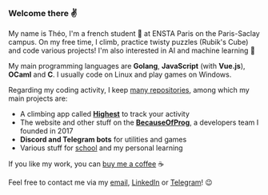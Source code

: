 ### Welcome there ✌

My name is Théo, I'm a french student 🥖 at ENSTA Paris on the Paris-Saclay campus. On my free time, I climb, practice twisty puzzles (Rubik's Cube) and code various projects! I'm also interested in AI and machine learning 🧠

My main programming languages are **Golang**, **JavaScript** (with **Vue.js**), **OCaml** and **C**. I usually code on Linux and play games on Windows.

Regarding my coding activity, I keep [many repositories](https://github.com/theovidal?tab=repositories&type=source), among which my main projects are:

- A climbing app called **[Highest](https://highest.netlify.app)** to track your activity
- The website and other stuff on the **[BecauseOfProg](https://becauseofprog.fr)**, a developers team I founded in 2017
- **Discord and Telegram bots** for utilities and games
- Various stuff for [school](https://github.com/theovidal/school-projects) and my personal learning

If you like my work, you can [buy me a coffee](https://www.buymeacoffee.com/theovidal) ☕

Feel free to contact me via my [email](mailto:theo@becauseofprog.fr), [LinkedIn](https://linkedin.com/in/theovidal) or [Telegram](https://t.me/theovld)! 😉
